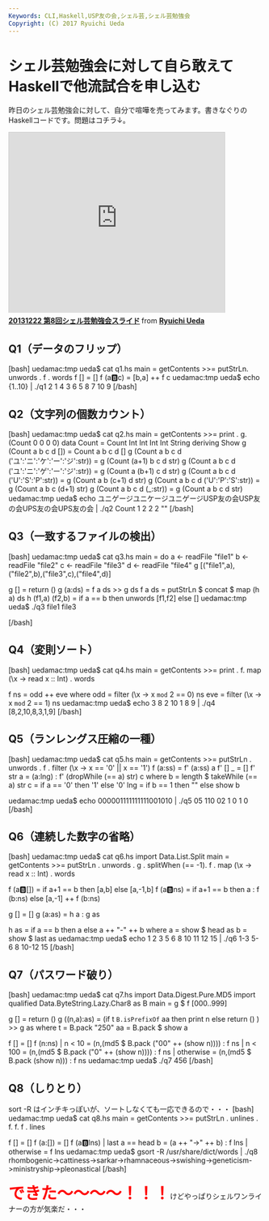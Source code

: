 ```yaml
---
Keywords: CLI,Haskell,USP友の会,シェル芸,シェル芸勉強会
Copyright: (C) 2017 Ryuichi Ueda
---
```


# シェル芸勉強会に対して自ら敢えてHaskellで他流試合を申し込む
昨日のシェル芸勉強会に対して、自分で喧嘩を売ってみます。書きなぐりのHaskellコードです。問題はコチラ↓。

<iframe src="http://www.slideshare.net/slideshow/embed_code/29426544" width="427" height="356" frameborder="0" marginwidth="0" marginheight="0" scrolling="no" style="border:1px solid #CCC;border-width:1px 1px 0;margin-bottom:5px" allowfullscreen> </iframe> <div style="margin-bottom:5px"> <strong> <a href="https://www.slideshare.net/ryuichiueda/20131222-8" title="20131222 第8回シェル芸勉強会スライド" target="_blank">20131222 第8回シェル芸勉強会スライド</a> </strong> from <strong><a href="http://www.slideshare.net/ryuichiueda" target="_blank">Ryuichi Ueda</a></strong> </div>

<h2>Q1（データのフリップ）</h2>

[bash]
uedamac:tmp ueda$ cat q1.hs
main = getContents &gt;&gt;= putStrLn. unwords . f . words
f [] = []
f (a:b:c) = [b,a] ++ f c
uedamac:tmp ueda$ echo {1..10} | ./q1
2 1 4 3 6 5 8 7 10 9
[/bash]

<!--more-->

<h2>Q2（文字列の個数カウント）</h2>

[bash]
uedamac:tmp ueda$ cat q2.hs
main = getContents &gt;&gt;= print . g. (Count 0 0 0 0)
data Count = Count Int Int Int Int String deriving Show
g (Count a b c d []) = Count a b c d []
g (Count a b c d ('ユ':'ニ':'ケ':'ー':'ジ':str)) = g (Count (a+1) b c d str)
g (Count a b c d ('ユ':'ニ':'ゲ':'ー':'ジ':str)) = g (Count a (b+1) c d str)
g (Count a b c d ('U':'S':'P':str)) = g (Count a b (c+1) d str)
g (Count a b c d ('U':'P':'S':str)) = g (Count a b c (d+1) str)
g (Count a b c d (_:str)) = g (Count a b c d str)
uedamac:tmp ueda$ echo ユニゲージユニケージユニゲージUSP友の会USP友の会UPS友の会UPS友の会 | ./q2
Count 1 2 2 2 &quot;&quot;
[/bash]

<h2>Q3（一致するファイルの検出）</h2>

[bash]
uedamac:tmp ueda$ cat q3.hs
main = do a &lt;- readFile &quot;file1&quot;
 b &lt;- readFile &quot;file2&quot;
 c &lt;- readFile &quot;file3&quot;
 d &lt;- readFile &quot;file4&quot;
 g [(&quot;file1&quot;,a),(&quot;file2&quot;,b),(&quot;file3&quot;,c),(&quot;file4&quot;,d)]

g [] = return ()
g (a:ds) = f a ds &gt;&gt; g ds
f a ds = putStrLn $ concat $ map (h a) ds
h (f1,a) (f2,b) = if a == b then unwords [f1,f2] else []
uedamac:tmp ueda$ ./q3
file1 file3




[/bash]


<h2>Q4（変則ソート）</h2>

[bash]
uedamac:tmp ueda$ cat q4.hs
main = getContents &gt;&gt;= print . f. map (\\x -&gt; read x :: Int) . words

f ns = odd ++ eve
 where odd = filter (\\x -&gt; x `mod` 2 == 0) ns
 eve = filter (\\x -&gt; x `mod` 2 == 1) ns
uedamac:tmp ueda$ echo 3 8 2 10 1 8 9 | ./q4
[8,2,10,8,3,1,9]
[/bash]

<h2>Q5（ランレングス圧縮の一種）</h2>

[bash]
uedamac:tmp ueda$ cat q5.hs 
main = getContents &gt;&gt;= putStrLn . unwords . f . filter (\\x -&gt; x == '0' || x == '1')
f (a:ss) = f' (a:ss) a
f' [] _ = []
f' str a = (a:lng) : f' (dropWhile (== a) str) c
 where b = length $ takeWhile (== a) str
 c = if a == '0' then '1' else '0'
 lng = if b == 1 then &quot;&quot; else show b

uedamac:tmp ueda$ echo 000001111111111001010 | ./q5 
05 110 02 1 0 1 0
[/bash]

<h2>Q6（連続した数字の省略）</h2>

[bash]
uedamac:tmp ueda$ cat q6.hs
import Data.List.Split
main = getContents &gt;&gt;= putStrLn . unwords . g . splitWhen (== -1). f . map (\\x -&gt; read x :: Int) . words

f (a:b:[]) = if a+1 == b then [a,b] else [a,-1,b]
f (a:b:ns) = if a+1 == b then a : f (b:ns) else [a,-1] ++ f (b:ns)

g [] = []
g (a:as) = h a : g as

h as = if a == b then a else a ++ &quot;-&quot; ++ b
 where a = show $ head as
 b = show $ last as
uedamac:tmp ueda$ echo 1 2 3 5 6 8 10 11 12 15 | ./q6
1-3 5-6 8 10-12 15
[/bash]

<h2>Q7（パスワード破り）</h2>

[bash]
uedamac:tmp ueda$ cat q7.hs
import Data.Digest.Pure.MD5
import qualified Data.ByteString.Lazy.Char8 as B
main = g $ f [000..999]

g [] = return ()
g ((n,a):as) = (if t `B.isPrefixOf` aa then print n else return () ) &gt;&gt; g as
 where t = B.pack &quot;250&quot;
 aa = B.pack $ show a

f [] = []
f (n:ns) 
 | n &lt; 10 = (n,(md5 $ B.pack (&quot;00&quot; ++ (show n)))) : f ns
 | n &lt; 100 = (n,(md5 $ B.pack (&quot;0&quot; ++ (show n)))) : f ns
 | otherwise = (n,(md5 $ B.pack (show n))) : f ns
uedamac:tmp ueda$ ./q7 
456
[/bash]

<h2>Q8（しりとり）</h2>

sort -R はインチキっぽいが、ソートしなくても一応できるので・・・
[bash]
uedamac:tmp ueda$ cat q8.hs
main = getContents &gt;&gt;= putStrLn . unlines . f. f. f . lines 

f [] = [] 
f (a:[]) = [] 
f (a:b:lns) 
 | last a == head b = (a ++ &quot;-&gt;&quot; ++ b) : f lns
 | otherwise = f lns
uedamac:tmp ueda$ gsort -R /usr/share/dict/words | ./q8
rhombogenic-&gt;cattiness-&gt;sarkar-&gt;rhamnaceous-&gt;swishing-&gt;geneticism-&gt;ministryship-&gt;pleonastical
[/bash]

<strong style="color:red;font-size:24pt">できた〜〜〜〜！！！</strong>けどやっぱりシェルワンライナーの方が気楽だ・・・
